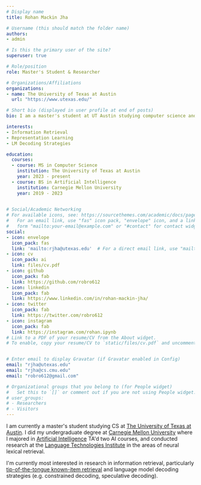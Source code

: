 ```yaml
---
# Display name
title: Rohan Mackin Jha

# Username (this should match the folder name)
authors:
- admin

# Is this the primary user of the site?
superuser: true

# Role/position
role: Master's Student & Researcher

# Organizations/Affiliations
organizations:
- name: The University of Texas at Austin
  url: "https://www.utexas.edu/"

# Short bio (displayed in user profile at end of posts)
bio: I am a master's student at UT Austin studying computer science and researching natural language processing

interests:
- Information Retrieval
- Representation Learning
- LM Decoding Strategies

education:
  courses:
  - course: MS in Computer Science
    institution: The University of Texas at Austin
    year: 2023 - present
  - course: BS in Artificial Intelligence
    institution: Carnegie Mellon University
    year: 2019 - 2023
  

# Social/Academic Networking
# For available icons, see: https://sourcethemes.com/academic/docs/page-builder/#icons
#   For an email link, use "fas" icon pack, "envelope" icon, and a link in the
#   form "mailto:your-email@example.com" or "#contact" for contact widget.
social:
- icon: envelope
  icon_pack: fas
  link: 'mailto:rjha@utexas.edu'  # For a direct email link, use "mailto:test@example.org".
- icon: cv
  icon_pack: ai
  link: files/cv.pdf
- icon: github
  icon_pack: fab
  link: https://github.com/robro612
- icon: linkedin
  icon_pack: fab
  link: https://www.linkedin.com/in/rohan-mackin-jha/
- icon: twitter
  icon_pack: fab
  link: https://twitter.com/robro612
- icon: instagram
  icon_pack: fab
  link: https://instagram.com/rohan.ipynb
# Link to a PDF of your resume/CV from the About widget.
# To enable, copy your resume/CV to `static/files/cv.pdf` and uncomment the lines below.


# Enter email to display Gravatar (if Gravatar enabled in Config)
email: "rjha@utexas.edu"
email: "rjha@cs.cmu.edu"
email: "robro612@gmail.com"

# Organizational groups that you belong to (for People widget)
#   Set this to `[]` or comment out if you are not using People widget.
# user_groups:
# - Researchers
# - Visitors
---
```


I am currently a master's student studying CS at [The University of Texas at Austin](https://www.utexas.edu/). I did my undergraduate degree at [Carnegie Mellon University](https://www.cs.cmu.edu) where I majored in [Artificial Intelligence](https://www.cs.cmu.edu/bs-in-artificial-intelligence/) TA'd two AI courses, and conducted research at the [Language Technologies Institute](https://lti.cs.cmu.edu/) in the areas of neural lexical retrieval. 

I'm currently most interested in research in information retrieval, particularly [tip-of-the-tongue known-item retrieval](https://trec-tot.github.io/) and language model decoding strategies (e.g. constrained decoding, speculative decoding).